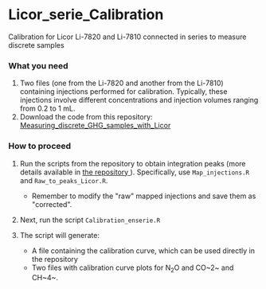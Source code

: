 # Licor_serie_Calibration
Calibration for Licor Li-7820 and Li-7810 connected in series to measure discrete samples

### What you need

1. Two files (one from the Li-7820 and another from the Li-7810) containing injections performed for calibration. Typically, these injections involve different concentrations and injection volumes ranging from 0.2 to 1 mL.
2. Download the code from this repository: [Measuring_discrete_GHG_samples_with_Licor
](https://github.com/JorgeMonPe/Measuring_discrete_GHG_samples_with_Licor.git)

### How to proceed
1. Run the scripts from the repository to obtain integration peaks (more details available in [the repository
](https://github.com/JorgeMonPe/Measuring_discrete_GHG_samples_with_Licor.git)). Specifically, use `Map_injections.R` and `Raw_to_peaks_Licor.R`.
    * Remember to modify the "raw" mapped injections and save them as "corrected".
  
2. Next, run the script `Calibration_enserie.R`
3. The script will generate:
    * A file containing the calibration curve, which can be used directly in the repository
    * Two files with calibration curve plots for N<sub>2</sub>O and CO~2~ and CH~4~.